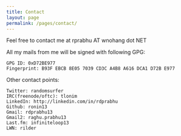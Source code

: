 ```yaml
---
title: Contact
layout: page
permalink: /pages/contact/
---
```


Feel free to contact me at rprabhu AT wnohang dot NET

All my mails from me will be signed with following GPG:


    GPG ID: 0xD72BE977
    Fingerprint: B93F EBCB 8E05 7039 CD3C A4B8 A616 DCA1 D72B E977


Other contact points:

    Twitter: randomsurfer
    IRC(freenode/oftc): tlonim
    LinkedIn: http://linkedin.com/in/rdprabhu
    Github: ronin13
    Gmail: rdprabhu13
    Gmail2: raghu.prabhu13
    Last.fm: infiniteloop13
    LWN: rilder

